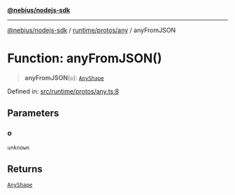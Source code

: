 [**@nebius/nodejs-sdk**](../../../../README.md)

***

[@nebius/nodejs-sdk](../../../../README.md) / [runtime/protos/any](../README.md) / anyFromJSON

# Function: anyFromJSON()

> **anyFromJSON**(`o`): [`AnyShape`](../type-aliases/AnyShape.md)

Defined in: [src/runtime/protos/any.ts:8](https://github.com/nebius/nodejs-sdk/blob/a37d220b2851e3bf0d396cb03828d544f584df45/src/runtime/protos/any.ts#L8)

## Parameters

### o

`unknown`

## Returns

[`AnyShape`](../type-aliases/AnyShape.md)
